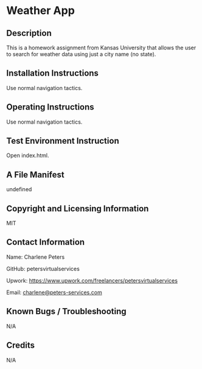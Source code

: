 
# Weather App

## Description
This is a homework assignment from Kansas University that allows the user to search for weather data using just a city name (no state).

## Installation Instructions
Use normal navigation tactics.

## Operating Instructions
Use normal navigation tactics.

## Test Environment Instruction
Open index.html.

## A File Manifest 
undefined

## Copyright and Licensing Information
MIT

## Contact Information
Name: Charlene Peters

GitHub: petersvirtualservices

Upwork: https://www.upwork.com/freelancers/petersvirtualservices

Email: charlene@peters-services.com


## Known Bugs / Troubleshooting
N/A

## Credits
N/A
